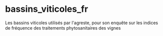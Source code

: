 # bassins_viticoles_fr
Les bassins viticoles utilisés par l'agreste, pour son enquête sur les indices de fréquence des traitements phytosanitaires des vignes

